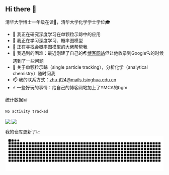 ## Hi there 👋
清华大学博士一年级在读📕，清华大学化学学士学位🎓
- 🔭 我正在研究深度学习在单颗粒示踪中的应用
- 🌱 我正在学习深度学习、概率图模型
- 👯 正在寻找会概率图模型的大佬帮帮我
- 🤔 我遇到的困难：最近刚建了自己的🌏[博客网站](https://junedrinleng.github.io/)但让他收录到Google🔍的时候遇到了一些问题
- 💬 关于单颗粒示踪（single particle tracking），分析化学（analytical chemistry）随时问我
- 📫 我的联系方式：zhu-jl24@mails.tsinghua.edu.cn
- ⚡ 一些好玩的事情：给自己的博客网站加上了YMCA的bgm

统计数据📊
<!-- START_SECTION:waka-->

```txt
No activity tracked
```

<!--END_SECTION:waka -->
<a href="https://github.com/anuraghazra/github-readme-stats">
  <img height=200 align="center" src="https://github-readme-stats.vercel.app/api/top-langs/?username=junedrinleng&layout=compact&langs_count=8)](https://github.com/anuraghazra/github-readme-stats" />
</a>
<a href="https://github.com/anuraghazra/github-readme-stats">
  <img height=200 align="center" src="https://github-readme-stats.vercel.app/api?username=junedrinleng&show_icons=true&theme=rose&rank_icon=github" />
</a>
<!-- [![Top Langs](https://github-readme-stats.vercel.app/api/top-langs/?username=junedrinleng&layout=compact)](https://github.com/anuraghazra/github-readme-stats)[![junedrinleng's GitHub stats](https://github-readme-stats.vercel.app/api?username=junedrinleng&show_icons=true&theme=rose&rank_icon=github)](https://github.com/anuraghazra/github-readme-stats) -->

我的仓库更新了📈
![Snake animation](./snack/github-snake.svg)
<!--
**JuneDrinleng/JuneDrinleng** is a ✨ _special_ ✨ repository because its `README.md` (this file) appears on your GitHub profile.

-->

